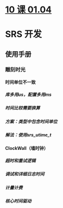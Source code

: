 # [10 课 01.04](https://www.bilibili.com/video/BV1sA41177zn)


# SRS 开发

## 使用手册

### 雕刻时光

#### 时间单位不一致

##### 库多用us，配置多用ms

##### 时间比较需要换算

##### 方案：类型中包含时间单位

##### 解法：使用srs_utime_t

#### ClockWall（墙时钟）

##### 超时和重试逻辑

##### 调试和详细日志时间

##### 计量计费

##### 核心时间驱动
